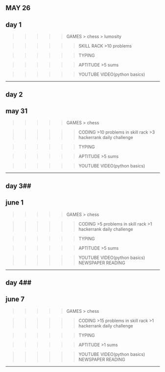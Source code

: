 ## MAY 26 ##
## day 1 ##

 >>>>> GAMES
       > chess
       > lumosity

>>>>>> SKILL RACK
       >10 problems

>>>>>>  TYPING

>>>>>>  APTITUDE
       >5 sums

>>>>>> YOUTUBE VIDEO(python basics)

----------------------------------

## day 2 ##
## may 31 ##

 >>>>> GAMES
       > chess

>>>>>> CODING
       >10 problems in skill rack
       >3 hackerrank daily challenge

>>>>>>  TYPING

>>>>>>  APTITUDE
       >5 sums

>>>>>> YOUTUBE VIDEO(python basics)

----------------------------------

## day 3##
## june 1 ##

 >>>>> GAMES
       > chess

>>>>>> CODING
       >5 problems in skill rack
       >1 hackerrank daily challenge

>>>>>>  TYPING

>>>>>>  APTITUDE
       >5 sums

>>>>>> YOUTUBE VIDEO(python basics)
>>>>>> NEWSPAPER  READING

----------------------------------


## day 4##
## june 7 ##

 >>>>> GAMES
       > chess

>>>>>> CODING
       >15 problems in skill rack
       >1 hackerrank daily challenge

>>>>>>  TYPING

>>>>>>  APTITUDE
       >1 sums

>>>>>> YOUTUBE VIDEO(python basics)
>>>>>> NEWSPAPER  READING

----------------------------------



